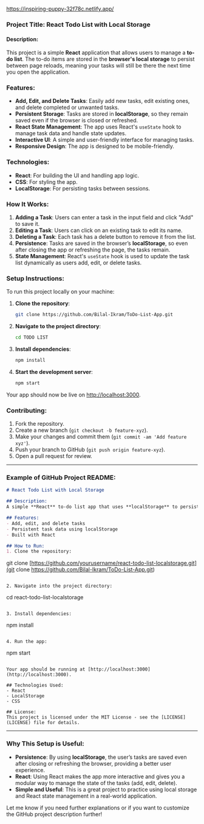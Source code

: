 
https://inspiring-puppy-32f78c.netlify.app/


### **Project Title**: React Todo List with Local Storage

#### **Description**:

This project is a simple **React** application that allows users to manage a **to-do list**. The to-do items are stored in the **browser's local storage** to persist between page reloads, meaning your tasks will still be there the next time you open the application.

### **Features**:

* **Add, Edit, and Delete Tasks**: Easily add new tasks, edit existing ones, and delete completed or unwanted tasks.
* **Persistent Storage**: Tasks are stored in **localStorage**, so they remain saved even if the browser is closed or refreshed.
* **React State Management**: The app uses React's `useState` hook to manage task data and handle state updates.
* **Interactive UI**: A simple and user-friendly interface for managing tasks.
* **Responsive Design**: The app is designed to be mobile-friendly.

### **Technologies**:

* **React**: For building the UI and handling app logic.
* **CSS**: For styling the app.
* **LocalStorage**: For persisting tasks between sessions.

### **How It Works**:

1. **Adding a Task**: Users can enter a task in the input field and click "Add" to save it.
2. **Editing a Task**: Users can click on an existing task to edit its name.
3. **Deleting a Task**: Each task has a delete button to remove it from the list.
4. **Persistence**: Tasks are saved in the browser’s **localStorage**, so even after closing the app or refreshing the page, the tasks remain.
5. **State Management**: React's `useState` hook is used to update the task list dynamically as users add, edit, or delete tasks.

### **Setup Instructions**:

To run this project locally on your machine:

1. **Clone the repository**:

   ```bash
   git clone https://github.com/Bilal-Ikram/ToDo-List-App.git
   ```

2. **Navigate to the project directory**:

   ```bash
   cd TODO LIST
   ```

3. **Install dependencies**:

   ```bash
   npm install
   ```

4. **Start the development server**:

   ```bash
   npm start
   ```

Your app should now be live on [http://localhost:3000](http://localhost:3000).

### **Contributing**:

1. Fork the repository.
2. Create a new branch (`git checkout -b feature-xyz`).
3. Make your changes and commit them (`git commit -am 'Add feature xyz'`).
4. Push your branch to GitHub (`git push origin feature-xyz`).
5. Open a pull request for review.

---

### Example of GitHub Project README:

```markdown
# React Todo List with Local Storage

## Description:
A simple **React** to-do list app that uses **localStorage** to persist tasks between page reloads.

## Features:
- Add, edit, and delete tasks
- Persistent task data using localStorage
- Built with React

## How to Run:
1. Clone the repository:
```

git clone [https://github.com/yourusername/react-todo-list-localstorage.git](git clone https://github.com/Bilal-Ikram/ToDo-List-App.git)

```

2. Navigate into the project directory:
```

cd react-todo-list-localstorage

```

3. Install dependencies:
```

npm install

```

4. Run the app:
```

npm start

```

Your app should be running at [http://localhost:3000](http://localhost:3000).

## Technologies Used:
- React
- LocalStorage
- CSS

## License:
This project is licensed under the MIT License - see the [LICENSE](LICENSE) file for details.
```

---

### Why This Setup is Useful:

* **Persistence**: By using **localStorage**, the user’s tasks are saved even after closing or refreshing the browser, providing a better user experience.
* **React**: Using React makes the app more interactive and gives you a modular way to manage the state of the tasks (add, edit, delete).
* **Simple and Useful**: This is a great project to practice using local storage and React state management in a real-world application.

Let me know if you need further explanations or if you want to customize the GitHub project description further!
